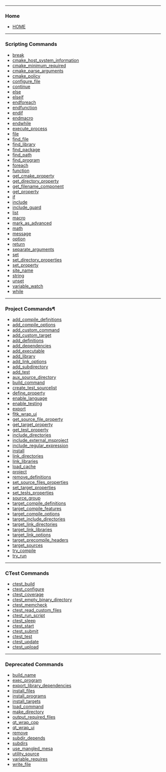 
---

### Home
<ul>
<li><a href="https://cmake.org/cmake/help/latest/index.html">HOME</a></li>
</ul>

---

### Scripting Commands

<ul>
<li><a href="https://cmake.org/cmake/help/latest/command/break.html">break</a></li>
<li><a href="https://cmake.org/cmake/help/latest/command/cmake_host_system_information.html">cmake_host_system_information</a></li>
<li><a href="https://cmake.org/cmake/help/latest/command/cmake_minimum_required.html">cmake_minimum_required</a></li>
<li><a href="https://cmake.org/cmake/help/latest/command/cmake_parse_arguments.html">cmake_parse_arguments</a></li>
<li><a href="https://cmake.org/cmake/help/latest/command/cmake_policy.html">cmake_policy</a></li>
<li><a href="https://cmake.org/cmake/help/latest/command/configure_file.html">configure_file</a></li>
<li><a href="https://cmake.org/cmake/help/latest/command/continue.html">continue</a></li>
<li><a href="https://cmake.org/cmake/help/latest/command/else.html">else</a></li>
<li><a href="https://cmake.org/cmake/help/latest/command/elseif.html">elseif</a></li>
<li><a href="https://cmake.org/cmake/help/latest/command/endforeach.html">endforeach</a></li>
<li><a href="https://cmake.org/cmake/help/latest/command/endfunction.html">endfunction</a></li>
<li><a href="https://cmake.org/cmake/help/latest/command/endif.html">endif</a></li>
<li><a href="https://cmake.org/cmake/help/latest/command/endmacro.html">endmacro</a></li>
<li><a href="https://cmake.org/cmake/help/latest/command/endwhile.html">endwhile</a></li>
<li><a href="https://cmake.org/cmake/help/latest/command/execute_process.html">execute_process</a></li>
<li><a href="https://cmake.org/cmake/help/latest/command/file.html">file</a></li>
<li><a href="https://cmake.org/cmake/help/latest/command/find_file.html">find_file</a></li>
<li><a href="https://cmake.org/cmake/help/latest/command/find_library.html">find_library</a></li>
<li><a href="https://cmake.org/cmake/help/latest/command/find_package.html">find_package</a></li>
<li><a href="https://cmake.org/cmake/help/latest/command/find_path.html">find_path</a></li>
<li><a href="https://cmake.org/cmake/help/latest/command/find_program.html">find_program</a></li>
<li><a href="https://cmake.org/cmake/help/latest/command/foreach.html">foreach</a></li>
<li><a href="https://cmake.org/cmake/help/latest/command/function.html">function</a></li>
<li><a href="https://cmake.org/cmake/help/latest/command/get_cmake_property.html">get_cmake_property</a></li>
<li><a href="https://cmake.org/cmake/help/latest/command/get_directory_property.html">get_directory_property</a></li>
<li><a href="https://cmake.org/cmake/help/latest/command/get_filename_component.html">get_filename_component</a></li>
<li><a href="https://cmake.org/cmake/help/latest/command/get_property.html">get_property</a></li>
<li><a href="https://cmake.org/cmake/help/latest/command/if.html">if</a></li>
<li><a href="https://cmake.org/cmake/help/latest/command/include.html">include</a></li>
<li><a href="https://cmake.org/cmake/help/latest/command/include_guard.html">include_guard</a></li>
<li><a href="https://cmake.org/cmake/help/latest/command/list.html">list</a></li>
<li><a href="https://cmake.org/cmake/help/latest/command/macro.html">macro</a></li>
<li><a href="https://cmake.org/cmake/help/latest/command/mark_as_advanced.html">mark_as_advanced</a></li>
<li><a href="https://cmake.org/cmake/help/latest/command/math.html">math</a></li>
<li><a href="https://cmake.org/cmake/help/latest/command/message.html">message</a></li>
<li><a href="https://cmake.org/cmake/help/latest/command/option.html">option</a></li>
<li><a href="https://cmake.org/cmake/help/latest/command/return.html">return</a></li>
<li><a href="https://cmake.org/cmake/help/latest/command/separate_arguments.html">separate_arguments</a></li>
<li><a href="https://cmake.org/cmake/help/latest/command/set.html">set</a></li>
<li><a href="https://cmake.org/cmake/help/latest/command/set_directory_properties.html">set_directory_properties</a></li>
<li><a href="https://cmake.org/cmake/help/latest/command/set_property.html">set_property</a></li>
<li><a href="https://cmake.org/cmake/help/latest/command/site_name.html">site_name</a></li>
<li><a href="https://cmake.org/cmake/help/latest/command/string.html">string</a></li>
<li><a href="https://cmake.org/cmake/help/latest/command/unset.html">unset</a></li>
<li><a href="https://cmake.org/cmake/help/latest/command/variable_watch.html">variable_watch</a></li>
<li><a href="https://cmake.org/cmake/help/latest/command/while.html">while</a></li>
</ul>

---

### Project Commands¶

<ul>
<li><a href="https://cmake.org/cmake/help/latest/command/add_compile_definitions.html">add_compile_definitions</a></li>
<li><a href="https://cmake.org/cmake/help/latest/command/add_compile_options.html">add_compile_options</a></li>
<li><a href="https://cmake.org/cmake/help/latest/command/add_custom_command.html">add_custom_command</a></li>
<li><a href="https://cmake.org/cmake/help/latest/command/add_custom_target.html">add_custom_target</a></li>
<li><a href="https://cmake.org/cmake/help/latest/command/add_definitions.html">add_definitions</a></li>
<li><a href="https://cmake.org/cmake/help/latest/command/add_dependencies.html">add_dependencies</a></li>
<li><a href="https://cmake.org/cmake/help/latest/command/add_executable.html">add_executable</a></li>
<li><a href="https://cmake.org/cmake/help/latest/command/add_library.html">add_library</a></li>
<li><a href="https://cmake.org/cmake/help/latest/command/add_link_options.html">add_link_options</a></li>
<li><a href="https://cmake.org/cmake/help/latest/command/add_subdirectory.html">add_subdirectory</a></li>
<li><a href="https://cmake.org/cmake/help/latest/command/add_test.html">add_test</a></li>
<li><a href="https://cmake.org/cmake/help/latest/command/aux_source_directory.html">aux_source_directory</a></li>
<li><a href="https://cmake.org/cmake/help/latest/command/build_command.html">build_command</a></li>
<li><a href="https://cmake.org/cmake/help/latest/command/create_test_sourcelist.html">create_test_sourcelist</a></li>
<li><a href="https://cmake.org/cmake/help/latest/command/define_property.html">define_property</a></li>
<li><a href="https://cmake.org/cmake/help/latest/command/enable_language.html">enable_language</a></li>
<li><a href="https://cmake.org/cmake/help/latest/command/enable_testing.html">enable_testing</a></li>
<li><a href="https://cmake.org/cmake/help/latest/command/export.html">export</a></li>
<li><a href="https://cmake.org/cmake/help/latest/command/fltk_wrap_ui.html">fltk_wrap_ui</a></li>
<li><a href="https://cmake.org/cmake/help/latest/command/get_source_file_property.html">get_source_file_property</a></li>
<li><a href="https://cmake.org/cmake/help/latest/command/get_target_property.html">get_target_property</a></li>
<li><a href="https://cmake.org/cmake/help/latest/command/get_test_property.html">get_test_property</a></li>
<li><a href="https://cmake.org/cmake/help/latest/command/include_directories.html">include_directories</a></li>
<li><a href="https://cmake.org/cmake/help/latest/command/include_external_msproject.html">include_external_msproject</a></li>
<li><a href="https://cmake.org/cmake/help/latest/command/include_regular_expression.html">include_regular_expression</a></li>
<li><a href="https://cmake.org/cmake/help/latest/command/install.html">install</a></li>
<li><a href="https://cmake.org/cmake/help/latest/command/link_directories.html">link_directories</a></li>
<li><a href="https://cmake.org/cmake/help/latest/command/link_libraries.html">link_libraries</a></li>
<li><a href="https://cmake.org/cmake/help/latest/command/load_cache.html">load_cache</a></li>
<li><a href="https://cmake.org/cmake/help/latest/command/project.html">project</a></li>
<li><a href="https://cmake.org/cmake/help/latest/command/remove_definitions.html">remove_definitions</a></li>
<li><a href="https://cmake.org/cmake/help/latest/command/set_source_files_properties.html">set_source_files_properties</a></li>
<li><a href="https://cmake.org/cmake/help/latest/command/set_target_properties.html">set_target_properties</a></li>
<li><a href="https://cmake.org/cmake/help/latest/command/set_tests_properties.html">set_tests_properties</a></li>
<li><a href="https://cmake.org/cmake/help/latest/command/source_group.html">source_group</a></li>
<li><a href="https://cmake.org/cmake/help/latest/command/target_compile_definitions.html">target_compile_definitions</a></li>
<li><a href="https://cmake.org/cmake/help/latest/command/target_compile_features.html">target_compile_features</a></li>
<li><a href="https://cmake.org/cmake/help/latest/command/target_compile_options.html">target_compile_options</a></li>
<li><a href="https://cmake.org/cmake/help/latest/command/target_include_directories.html">target_include_directories</a></li>
<li><a href="https://cmake.org/cmake/help/latest/command/target_link_directories.html">target_link_directories</a></li>
<li><a href="https://cmake.org/cmake/help/latest/command/target_link_libraries.html">target_link_libraries</a></li>
<li><a href="https://cmake.org/cmake/help/latest/command/target_link_options.html">target_link_options</a></li>
<li><a href="https://cmake.org/cmake/help/latest/command/target_precompile_headers.html">target_precompile_headers</a></li>
<li><a href="https://cmake.org/cmake/help/latest/command/target_sources.html">target_sources</a></li>
<li><a href="https://cmake.org/cmake/help/latest/command/try_compile.html">try_compile</a></li>
<li><a href="https://cmake.org/cmake/help/latest/command/try_run.html">try_run</a></li>
</ul>

---

### CTest Commands

<ul>
<li><a href="https://cmake.org/cmake/help/latest/command/ctest_build.html">ctest_build</a></li>
<li><a href="https://cmake.org/cmake/help/latest/command/ctest_configure.html">ctest_configure</a></li>
<li><a href="https://cmake.org/cmake/help/latest/command/ctest_coverage.html">ctest_coverage</a></li>
<li><a href="https://cmake.org/cmake/help/latest/command/ctest_empty_binary_directory.html">ctest_empty_binary_directory</a></li>
<li><a href="https://cmake.org/cmake/help/latest/command/ctest_memcheck.html">ctest_memcheck</a></li>
<li><a href="https://cmake.org/cmake/help/latest/command/ctest_read_custom_files.html">ctest_read_custom_files</a></li>
<li><a href="https://cmake.org/cmake/help/latest/command/ctest_run_script.html">ctest_run_script</a></li>
<li><a href="https://cmake.org/cmake/help/latest/command/ctest_sleep.html">ctest_sleep</a></li>
<li><a href="https://cmake.org/cmake/help/latest/command/ctest_start.html">ctest_start</a></li>
<li><a href="https://cmake.org/cmake/help/latest/command/ctest_submit.html">ctest_submit</a></li>
<li><a href="https://cmake.org/cmake/help/latest/command/ctest_test.html">ctest_test</a></li>
<li><a href="https://cmake.org/cmake/help/latest/command/ctest_update.html">ctest_update</a></li>
<li><a href="https://cmake.org/cmake/help/latest/command/ctest_upload.html">ctest_upload</a></li>
</ul>

---

### Deprecated Commands

<ul>
<li><a href="https://cmake.org/cmake/help/latest/command/build_name.html">build_name</a></li>
<li><a href="https://cmake.org/cmake/help/latest/command/exec_program.html">exec_program</a></li>
<li><a href="https://cmake.org/cmake/help/latest/command/export_library_dependencies.html">export_library_dependencies</a></li>
<li><a href="https://cmake.org/cmake/help/latest/command/install_files.html">install_files</a></li>
<li><a href="https://cmake.org/cmake/help/latest/command/install_programs.html">install_programs</a></li>
<li><a href="https://cmake.org/cmake/help/latest/command/install_targets.html">install_targets</a></li>
<li><a href="https://cmake.org/cmake/help/latest/command/load_command.html">load_command</a></li>
<li><a href="https://cmake.org/cmake/help/latest/command/make_directory.html">make_directory</a></li>
<li><a href="https://cmake.org/cmake/help/latest/command/output_required_files.html">output_required_files</a></li>
<li><a href="https://cmake.org/cmake/help/latest/command/qt_wrap_cpp.html">qt_wrap_cpp</a></li>
<li><a href="https://cmake.org/cmake/help/latest/command/qt_wrap_ui.html">qt_wrap_ui</a></li>
<li><a href="https://cmake.org/cmake/help/latest/command/remove.html">remove</a></li>
<li><a href="https://cmake.org/cmake/help/latest/command/subdir_depends.html">subdir_depends</a></li>
<li><a href="https://cmake.org/cmake/help/latest/command/subdirs.html">subdirs</a></li>
<li><a href="https://cmake.org/cmake/help/latest/command/use_mangled_mesa.html">use_mangled_mesa</a></li>
<li><a href="https://cmake.org/cmake/help/latest/command/utility_source.html">utility_source</a></li>
<li><a href="https://cmake.org/cmake/help/latest/command/variable_requires.html">variable_requires</a></li>
<li><a href="https://cmake.org/cmake/help/latest/command/write_file.html">write_file</a></li>
</ul>

